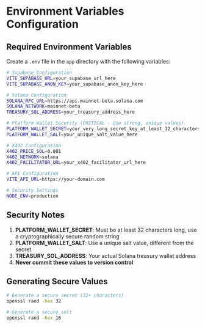 # Environment Variables Configuration

## Required Environment Variables

Create a `.env` file in the `app` directory with the following variables:

```bash
# Supabase Configuration
VITE_SUPABASE_URL=your_supabase_url_here
VITE_SUPABASE_ANON_KEY=your_supabase_anon_key_here

# Solana Configuration
SOLANA_RPC_URL=https://api.mainnet-beta.solana.com
SOLANA_NETWORK=mainnet-beta
TREASURY_SOL_ADDRESS=your_treasury_address_here

# Platform Wallet Security (CRITICAL - Use strong, unique values)
PLATFORM_WALLET_SECRET=your_very_long_secret_key_at_least_32_characters_long
PLATFORM_WALLET_SALT=your_unique_salt_value_here

# X402 Configuration
X402_PRICE_SOL=0.001
X402_NETWORK=solana
X402_FACILITATOR_URL=your_x402_facilitator_url_here

# API Configuration
VITE_API_URL=https://your-domain.com

# Security Settings
NODE_ENV=production
```

## Security Notes

1. **PLATFORM_WALLET_SECRET**: Must be at least 32 characters long, use a cryptographically secure random string
2. **PLATFORM_WALLET_SALT**: Use a unique salt value, different from the secret
3. **TREASURY_SOL_ADDRESS**: Your actual Solana treasury wallet address
4. **Never commit these values to version control**

## Generating Secure Values

```bash
# Generate a secure secret (32+ characters)
openssl rand -hex 32

# Generate a secure salt
openssl rand -hex 16
```
